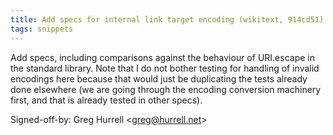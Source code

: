 ```yaml
---
title: Add specs for internal link target encoding (wikitext, 914cd51)
tags: snippets
---
```


Add specs, including comparisons against the behaviour of URI.escape in the standard library. Note that I do not bother testing for handling of invalid encodings here because that would just be duplicating the tests already done elsewhere (we are going through the encoding conversion machinery first, and that is already tested in other specs).

Signed-off-by: Greg Hurrell &lt;greg@hurrell.net&gt;
